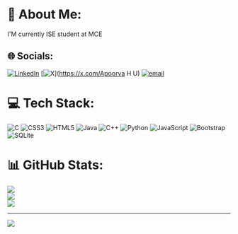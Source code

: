 # 💫 About Me:
I'M currently ISE student at MCE


## 🌐 Socials:
[![LinkedIn](https://img.shields.io/badge/LinkedIn-%230077B5.svg?logo=linkedin&logoColor=white)](www.linkedin.com/in/apoorva-h-u) [![X](https://img.shields.io/badge/X-black.svg?logo=X&logoColor=white)](https://x.com/Apoorva H U) [![email](https://img.shields.io/badge/Email-D14836?logo=gmail&logoColor=white)](mailto:huapoorva59@gmail.com) 

# 💻 Tech Stack:
![C](https://img.shields.io/badge/c-%2300599C.svg?style=for-the-badge&logo=c&logoColor=white) ![CSS3](https://img.shields.io/badge/css3-%231572B6.svg?style=for-the-badge&logo=css3&logoColor=white) ![HTML5](https://img.shields.io/badge/html5-%23E34F26.svg?style=for-the-badge&logo=html5&logoColor=white) ![Java](https://img.shields.io/badge/java-%23ED8B00.svg?style=for-the-badge&logo=openjdk&logoColor=white) ![C++](https://img.shields.io/badge/c++-%2300599C.svg?style=for-the-badge&logo=c%2B%2B&logoColor=white) ![Python](https://img.shields.io/badge/python-3670A0?style=for-the-badge&logo=python&logoColor=ffdd54) ![JavaScript](https://img.shields.io/badge/javascript-%23323330.svg?style=for-the-badge&logo=javascript&logoColor=%23F7DF1E) ![Bootstrap](https://img.shields.io/badge/bootstrap-%238511FA.svg?style=for-the-badge&logo=bootstrap&logoColor=white) ![SQLite](https://img.shields.io/badge/sqlite-%2307405e.svg?style=for-the-badge&logo=sqlite&logoColor=white)
# 📊 GitHub Stats:
![](https://github-readme-stats.vercel.app/api?username=Apoorva876&theme=dark&hide_border=false&include_all_commits=true&count_private=true)<br/>
![](https://nirzak-streak-stats.vercel.app/?user=Apoorva876&theme=dark&hide_border=false)<br/>
![](https://github-readme-stats.vercel.app/api/top-langs/?username=Apoorva876&theme=dark&hide_border=false&include_all_commits=true&count_private=true&layout=compact)

---
[![](https://visitcount.itsvg.in/api?id=Apoorva876&icon=0&color=0)](https://visitcount.itsvg.in)

<!-- Proudly created with GPRM ( https://gprm.itsvg.in ) -->
